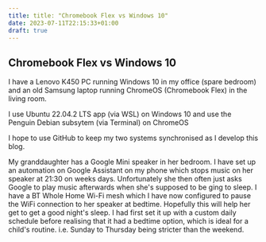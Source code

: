 ```yaml
---
title: title: "Chromebook Flex vs Windows 10"
date: 2023-07-11T22:15:33+01:00
draft: true
---
```

## Chromebook Flex vs Windows 10

I have a Lenovo K450 PC running Windows 10 in my office (spare bedroom) and an old Samsung laptop running ChromeOS (Chromebook Flex) in the living room.

I use Ubuntu 22.04.2 LTS app (via WSL) on Windows 10 and use the Penguin Debian subsytem (via Terminal) on ChromeOS

I hope to use GitHub to keep my two systems synchronised as I develop this blog.

My  granddaughter has a Google Mini speaker in her bedroom. I have set up an automation on Google Assistant on my phone which stops music on her speaker at 21:30 on weeks days. Unfortunately she then often just asks Google to play music afterwards when she's supposed to be ging to sleep. I have a BT Whole Home Wi-Fi mesh which I have now configured to pause the WiFi connection to her speaker at bedtime. Hopefully this will help her get to get a good night's sleep. I had first set it up with a custom daily schedule before realising that it had a bedtime option, which is ideal for a child's routine. i.e. Sunday to Thursday being stricter than the weekend.